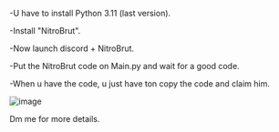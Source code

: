 


-U have to install Python 3.11 (last version).


-Install "NitroBrut".


-Now launch discord + NitroBrut.


-Put the NitroBrut code on Main.py and wait for a good code.


-When u have the code, u just have ton copy the code and claim him.

![image](https://github.com/DuBrazil/NitroBrut/assets/138258114/d5516fa8-c1a1-4721-bb55-55bb754e2160)

Dm me for more details.
